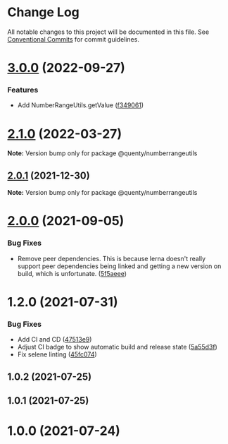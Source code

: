 # Change Log

All notable changes to this project will be documented in this file.
See [Conventional Commits](https://conventionalcommits.org) for commit guidelines.

# [3.0.0](https://github.com/Quenty/NevermoreEngine/compare/@quenty/numberrangeutils@2.1.0...@quenty/numberrangeutils@3.0.0) (2022-09-27)


### Features

* Add NumberRangeUtils.getValue ([f349061](https://github.com/Quenty/NevermoreEngine/commit/f34906110e39d32c1b4aade06ad56b57b1723e98))





# [2.1.0](https://github.com/Quenty/NevermoreEngine/compare/@quenty/numberrangeutils@2.0.1...@quenty/numberrangeutils@2.1.0) (2022-03-27)

**Note:** Version bump only for package @quenty/numberrangeutils





## [2.0.1](https://github.com/Quenty/NevermoreEngine/compare/@quenty/numberrangeutils@2.0.0...@quenty/numberrangeutils@2.0.1) (2021-12-30)

**Note:** Version bump only for package @quenty/numberrangeutils





# [2.0.0](https://github.com/Quenty/NevermoreEngine/compare/@quenty/numberrangeutils@1.2.0...@quenty/numberrangeutils@2.0.0) (2021-09-05)


### Bug Fixes

* Remove peer dependencies. This is because lerna doesn't really support peer dependencies being linked and getting a new version on build, which is unfortunate. ([5f5aeee](https://github.com/Quenty/NevermoreEngine/commit/5f5aeeea8de9975435309e53679f0ef7064f9dd0))





# 1.2.0 (2021-07-31)


### Bug Fixes

* Add CI and CD ([47513e9](https://github.com/Quenty/NevermoreEngine/commit/47513e9b568162707534af132396dd8756947dd3))
* Adjust CI badge to show automatic build and release state ([5a55d3f](https://github.com/Quenty/NevermoreEngine/commit/5a55d3f19bf8d66a760d67da9b56ed47fab74656))
* Fix selene linting ([45fc074](https://github.com/Quenty/NevermoreEngine/commit/45fc07489ee59127ac6582689f19a0e87c1e5b5a))



## 1.0.2 (2021-07-25)



## 1.0.1 (2021-07-25)



# 1.0.0 (2021-07-24)
